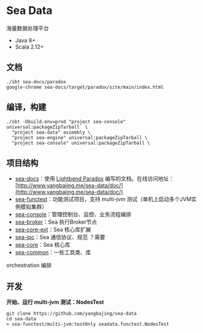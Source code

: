 # Sea Data

海量数据处理平台

- Java 8+
- Scala 2.12+

## 文档

```
./sbt sea-docs/paradox
google-chrome sea-docs/target/paradox/site/main/index.html
```

## 编译，构建

```
./sbt -Dbuild.env=prod "project sea-console" universal:packageZipTarball  \
  "project sea-data" assembly \
  "project sea-engine" universal:packageZipTarball \
  "project sea-console" universal:packageZipTarball \
```

## 项目结构

- [sea-docs](sea-docs)：使用 [Lightbend Paradox](https://developer.lightbend.com/docs/paradox/latest/) 编写的文档。在线访问地址：[http://www.yangbajing.me/sea-data/doc/](http://www.yangbajing.me/sea-data/doc/)
- [sea-functest](sea-functest)：功能测试项目，支持 multi-jvm 测试（单机上启动多个JVM实例模拟集群）
- [sea-console](sea-console)：管理控制台、监控、业务流程编排
- [sea-broker](sea-broker)：Sea 执行Broker节点
- [sea-core-ext](sea-core-ext)：Sea 核心库扩展
- [sea-ipc](sea-pic)：Sea 通信协议、规范 ？需要
- [sea-core](sea-core)：Sea 核心库
- [sea-common](sea-common)：一些工具类、库

orchestration 编排

## 开发

**开始、运行 multi-jvm 测试：NodesTest**

```
git clone https://github.com/yangbajing/sea-data
cd sea-data
> sea-functest/multi-jvm:testOnly seadata.functest.NodesTest
```
